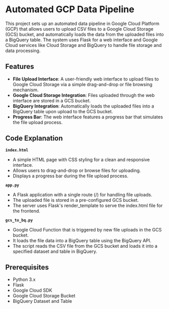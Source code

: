 # Automated GCP Data Pipeline

This project sets up an automated data pipeline in Google Cloud Platform (GCP) that allows users to upload CSV files to a Google Cloud Storage (GCS) bucket, and automatically loads the data from the uploaded files into a BigQuery table. The system uses Flask for a web interface and Google Cloud services like Cloud Storage and BigQuery to handle file storage and data processing.

## Features

- **File Upload Interface**: A user-friendly web interface to upload files to Google Cloud Storage via a simple drag-and-drop or file browsing mechanism.
- **Google Cloud Storage Integration**: Files uploaded through the web interface are stored in a GCS bucket.
- **BigQuery Integration**: Automatically loads the uploaded files into a BigQuery table upon upload to the GCS bucket.
- **Progress Bar**: The web interface features a progress bar that simulates the file upload process.

## Code Explanation

**`index.html`**
- A simple HTML page with CSS styling for a clean and responsive interface.
- Allows users to drag-and-drop or browse files for uploading.
- Displays a progress bar during the file upload process.

**`app.py`**
- A Flask application with a single route (/) for handling file uploads.
- The uploaded file is stored in a pre-configured GCS bucket.
- The server uses Flask's render_template to serve the index.html file for the frontend.

**`gcs_to_bq.py`**
- Google Cloud Function that is triggered by new file uploads in the GCS bucket.
- It loads the file data into a BigQuery table using the BigQuery API.
- The script reads the CSV file from the GCS bucket and loads it into a specified dataset and table in BigQuery.

## Prerequisites

- Python 3.x
- Flask
- Google Cloud SDK
- Google Cloud Storage Bucket
- BigQuery Dataset and Table

